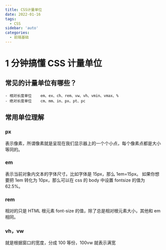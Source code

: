 ```yaml
---
title: CSS计量单位
date: 2022-01-16
tags:
  - CSS
sidebar: 'auto'
categories:
  - 前端基础
---
```


# 1 分钟搞懂 CSS 计量单位

## 常见的计量单位有哪些？

    - 相对长度单位	em、ex、ch、rem、vw、vh、vmin、vmax、%
    - 绝对长度单位	cm、mm、in、px、pt、pc

## 常用单位理解

### px

表示像素，所谓像素就是呈现在我们显示器上的一个个小点，每个像素点都是大小等同的。

### em

表示当前对象内文本的字体尺寸。比如字体是 15px，那么 1em=15px。
如果你想要把 1em 转化为 10px，那么可以在 css 的 body 中设置 fontsize 的值为 62.5%。

### rem

相对的只是 HTML 根元素 font-size 的值，除了总是相对根元素大小，其他和 em 相同。

### vh，vw

就是根据窗口的宽度，分成 100 等份，100vw 就表示满宽
